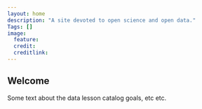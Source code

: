 ```yaml
---
layout: home
description: "A site devoted to open science and open data."
Tags: []
image:
  feature:
  credit:
  creditlink:
---
```


## Welcome
Some text about the data lesson catalog goals, etc etc.  
